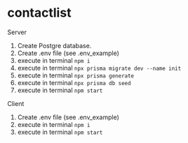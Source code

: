 # contactlist
Server
1. Create Postgre database.
2. Create .env file (see .env_example)
3. execute in terminal ```npm i```
4. execute in terminal ```npx prisma migrate dev --name init```
5. execute in terminal ```npx prisma generate```
6. execute in terminal ```npx prisma db seed```
7. execute in terminal ```npm start```

Client
1. Create .env file (see .env_example)
2. execute in terminal ```npm i```
3. execute in terminal ```npm start```
